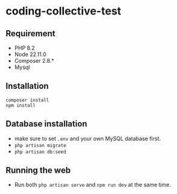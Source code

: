 # coding-collective-test

## Requirement
- PHP 8.2
- Node 22.11.0
- Composer 2.8.*
- Mysql

## Installation
```
composer install
npm install
```

## Database installation
- make sure to set `.env` and your own MySQL database first.
- `php artisan migrate`
- `php artisan db:seed`

## Running the web
- Run both `php artisan serve` and `npm run dev` at the same time.
